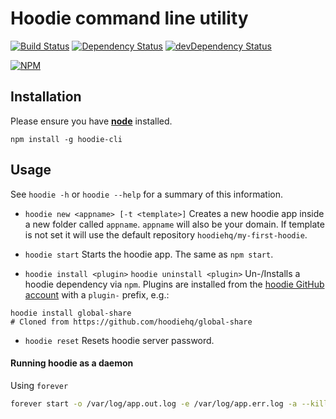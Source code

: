 # Hoodie command line utility
[![Build Status](https://travis-ci.org/hoodiehq/hoodie-cli.svg?branch=master)](https://travis-ci.org/hoodiehq/hoodie-cli)
[![Dependency Status](https://david-dm.org/hoodiehq/hoodie-cli.svg)](https://david-dm.org/hoodiehq/hoodie-cli)
[![devDependency Status](https://david-dm.org/hoodiehq/hoodie-cli/dev-status.svg)](https://david-dm.org/hoodiehq/hoodie-cli#info=devDependencies)

[![NPM](https://nodei.co/npm/hoodie-cli.png)](https://nodei.co/npm/hoodie-cli/)


## Installation
Please ensure you have [__node__](http://nodejs.org) installed.

```
npm install -g hoodie-cli
```


## Usage

See `hoodie -h` or `hoodie --help` for a summary of this information.

+ `hoodie new <appname> [-t <template>]`
Creates a new hoodie app inside a new folder called `appname`. `appname` will also be your domain. If template is not set it will use the default repository `hoodiehq/my-first-hoodie`.

+ `hoodie start`
Starts the hoodie app. The same as `npm start`.

+ `hoodie install <plugin>`
`hoodie uninstall <plugin>`
Un-/Installs a hoodie dependency via `npm`. Plugins are installed from the [hoodie GitHub account](http://github.com/hoodiehq) with a `plugin-` prefix, e.g.:
```
hoodie install global-share
# Cloned from https://github.com/hoodiehq/global-share
```

+ `hoodie reset`
Resets hoodie server password.


#### Running hoodie as a daemon

Using `forever`

```bash
forever start -o /var/log/app.out.log -e /var/log/app.err.log -a --killSignal=SIGTERM /path/to/myapp/node_modules/hoodie-server/bin/start
```
